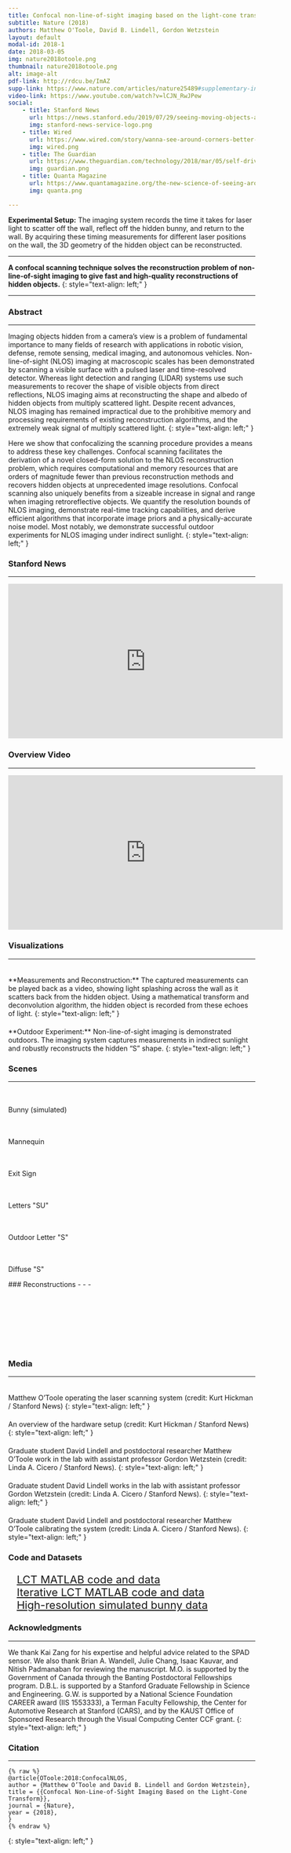 ```yaml
---
title: Confocal non-line-of-sight imaging based on the light-cone transform 
subtitle: Nature (2018) 
authors: Matthew O'Toole, David B. Lindell, Gordon Wetzstein 
layout: default
modal-id: 2018-1
date: 2018-03-05
img: nature2018otoole.png
thumbnail: nature2018otoole.png
alt: image-alt
pdf-link: http://rdcu.be/ImAZ
supp-link: https://www.nature.com/articles/nature25489#supplementary-information
video-link: https://www.youtube.com/watch?v=lCJN_RwJPew
social: 
    - title: Stanford News  
      url: https://news.stanford.edu/2019/07/29/seeing-moving-objects-around-corners/ 
      img: stanford-news-service-logo.png  
    - title: Wired 
      url: https://www.wired.com/story/wanna-see-around-corners-better-get-yourself-a-laser/ 
      img: wired.png
    - title: The Guardian  
      url: https://www.theguardian.com/technology/2018/mar/05/self-driving-cars-may-soon-be-able-to-see-around-corners 
      img: guardian.png
    - title: Quanta Magazine
      url: https://www.quantamagazine.org/the-new-science-of-seeing-around-corners-20180830/
      img: quanta.png 

---
```

**Experimental Setup:** The imaging system records the time it takes for laser light to scatter off the wall, reflect off the hidden bunny, and return to the wall. By acquiring these timing measurements for different laser positions on the wall, the 3D geometry of the hidden object can be reconstructed.
- - -

**A confocal scanning technique solves the reconstruction problem of non-line-of-sight imaging to give fast and high-quality reconstructions of hidden objects.**
{: style="text-align: left;" }
- - -

### Abstract
- - -
Imaging objects hidden from a camera’s view is a problem of fundamental importance to many fields of research with applications in robotic vision, defense, remote sensing, medical imaging, and autonomous vehicles. Non-line-of-sight (NLOS) imaging at macroscopic scales has been demonstrated by scanning a visible surface with a pulsed laser and time-resolved detector. Whereas light detection and ranging (LIDAR) systems use such measurements to recover the shape of visible objects from direct reflections, NLOS imaging aims at reconstructing the shape and albedo of hidden objects from multiply scattered light. Despite recent advances, NLOS imaging has remained impractical due to the prohibitive memory and processing requirements of existing reconstruction algorithms, and the extremely weak signal of multiply scattered light. 
{: style="text-align: left;" }

Here we show that confocalizing the scanning procedure provides a means to address these key challenges. Confocal scanning facilitates the derivation of a novel closed-form solution to the NLOS reconstruction problem, which requires computational and memory resources that are orders of magnitude fewer than previous reconstruction methods and recovers hidden objects at unprecedented image resolutions. Confocal scanning also uniquely benefits from a sizeable increase in signal and range when imaging retroreflective objects. We quantify the resolution bounds of NLOS imaging, demonstrate real-time tracking capabilities, and derive efficient algorithms that incorporate image priors and a physically-accurate noise model. Most notably, we demonstrate successful outdoor experiments for NLOS imaging under indirect sunlight.
{: style="text-align: left;" }

### Stanford News 
- - -
<iframe width="560" height="315" src="https://www.youtube.com/embed/KnGQEzB9u_0" frameborder="0" allow="accelerometer; autoplay; encrypted-media; gyroscope; picture-in-picture" allowfullscreen></iframe>

### Overview Video
- - -
<iframe width="560" height="315" src="https://www.youtube.com/embed/lCJN_RwJPew" frameborder="0" allow="accelerometer; autoplay; encrypted-media; gyroscope; picture-in-picture" allowfullscreen></iframe>

### Visualizations
- - -
<div class="row">
<div class="col-md-8 col-md-offset-2" style="">
<img src="http://www.computationalimaging.org/wp-content/uploads/2018/03/output.gif" style="padding: 10px;" class="img-responsive" alt="">
</div>
</div>
**Measurements and Reconstruction:** The captured measurements can be played back as a video, showing light splashing across the wall as it scatters back from the hidden object. Using a mathematical transform and deconvolution algorithm, the hidden object is recorded from these echoes of light.
{: style="text-align: left;" }

<div class="row">
<div class="col-md-8 col-md-offset-2" style="">
<img src="http://www.computationalimaging.org/wp-content/uploads/2018/03/outdoor.gif" style="padding: 10px;" class="img-responsive" alt="">
</div>
</div>
**Outdoor Experiment:** Non-line-of-sight imaging is demonstrated outdoors. The imaging system captures measurements in indirect sunlight and robustly reconstructs the hidden “S” shape.
{: style="text-align: left;" }

### Scenes 
- - -
<div class="row">
<div class="col-md-4">
<img src="img/publication/nature2018otoole/scene0.png" style="padding: 10px;" class="img-responsive" alt="">
<p> Bunny (simulated) </p>
</div>
<div class="col-md-4">
<img src="img/publication/nature2018otoole/scene5.png" style="padding: 10px;" class="img-responsive" alt="">
<p>Mannequin</p>
</div>
<div class="col-md-4">
<img src="img/publication/nature2018otoole/scene6.png" style="padding: 10px;" class="img-responsive" alt="">
<p>Exit Sign</p>
</div>
</div>
<div class="row">
<div class="col-md-4">
<img src="img/publication/nature2018otoole/scene7.png" style="padding: 10px;" class="img-responsive" alt="">
<p>Letters "SU"</p>
</div>
<div class="col-md-4">
<img src="img/publication/nature2018otoole/scene8.png" style="padding: 10px;" class="img-responsive" alt="">
<p>Outdoor Letter "S"</p>
</div>
<div class="col-md-4">
<img src="img/publication/nature2018otoole/scene9.png" style="padding: 10px;" class="img-responsive" alt="">
<p>Diffuse "S"</p>
</div>
</div>
### Reconstructions 
- - -
<div class="row">
<div class="col-md-4">
<img src="img/publication/nature2018otoole/spin_0.gif" style="padding: 10px;" class="img-responsive" alt="">
</div>
<div class="col-md-4">
<img src="img/publication/nature2018otoole/spin_5.gif" style="padding: 10px;" class="img-responsive" alt="">
</div>
<div class="col-md-4">
<img src="img/publication/nature2018otoole/spin_6.gif" style="padding: 10px;" class="img-responsive" alt="">
</div>
</div>
<div class="row">
<div class="col-md-4">
<img src="img/publication/nature2018otoole/spin_7.gif" style="padding: 10px;" class="img-responsive" alt="">
</div>
<div class="col-md-4">
<img src="img/publication/nature2018otoole/spin_8.gif" style="padding: 10px;" class="img-responsive" alt="">
</div>
<div class="col-md-4">
<img src="img/publication/nature2018otoole/spin_9.gif" style="padding: 10px;" class="img-responsive" alt="">
</div>
</div>


### Media
- - -
<div class="row">
<div class="col-md-8 col-md-offset-2" style="transform: translateX(30px);">
<img src="http://www.computationalimaging.org/wp-content/uploads/2018/03/laser.gif" style="padding: 10px;" class="img-responsive" alt="">
</div>
</div>
Matthew O’Toole operating the laser scanning system (credit: Kurt Hickman / Stanford News)
{: style="text-align: left;" }

<div class="row">
<div class="col-md-8 col-md-offset-2" style="transform: translateX(30px);">
<img src="http://www.computationalimaging.org/wp-content/uploads/2018/03/scanning.gif" style="padding: 10px;" class="img-responsive" alt="">
</div>
</div>
An overview of the hardware setup (credit: Kurt Hickman / Stanford News)
{: style="text-align: left;" }

<div class="row">
<div class="col-md-8 col-md-offset-2" style="">
<img src="http://www.computationalimaging.org/wp-content/uploads/2018/03/corner_8710.jpg" style="padding: 10px;" class="img-responsive" alt="">
</div>
</div>
Graduate student David Lindell and postdoctoral researcher Matthew O’Toole work in the lab with assistant professor Gordon Wetzstein (credit: Linda A. Cicero / Stanford News).
{: style="text-align: left;" }

<div class="row">
<div class="col-md-8 col-md-offset-2" style="">
<img src="http://www.computationalimaging.org/wp-content/uploads/2018/03/corner_8642.jpg" style="padding: 10px;" class="img-responsive" alt="">
</div>
</div>
Graduate student David Lindell works in the lab with assistant professor Gordon Wetzstein (credit: Linda A. Cicero / Stanford News).
{: style="text-align: left;" }

<div class="row">
<div class="col-md-8 col-md-offset-2" style="">
<img src="http://www.computationalimaging.org/wp-content/uploads/2018/03/corner_8655.jpg" style="padding: 10px;" class="img-responsive" alt="">
</div>
</div>
Graduate student David Lindell and postdoctoral researcher Matthew O’Toole calibrating the system (credit: Linda A. Cicero / Stanford News).
{: style="text-align: left;" }

### Code and Datasets
<ul class="" style="font-size: 22px; list-style: none; transform: translateX(-20px);">
<li><a href="https://drive.google.com/a/stanford.edu/file/d/1OoZ4JfkXY0bIGlb4dT22YjhhwplZjQOc/view?usp=sharing">LCT MATLAB code and data</a></li>
<li><a href="https://drive.google.com/a/stanford.edu/file/d/1XoYFqj5T23tFODBppzEOwXQjaUMQfmcH/view?usp=sharing">Iterative LCT MATLAB code and data</a></li>
<li><a href="https://drive.google.com/a/stanford.edu/file/d/1sXxng7CBxe-Rp-3BfhOJvnDc5v8hE9gK/view?usp=sharing">High-resolution simulated bunny data</a></li>
</ul>

### Acknowledgments
- - -
We thank Kai Zang for his expertise and helpful advice related to the SPAD sensor. We also thank Brian A. Wandell, Julie Chang, Isaac Kauvar, and Nitish Padmanaban for reviewing the manuscript. M.O. is supported by the Government of Canada through the Banting Postdoctoral Fellowships program. D.B.L. is supported by a Stanford Graduate Fellowship in Science and Engineering. G.W. is supported by a National Science Foundation CAREER award (IIS 1553333), a Terman Faculty Fellowship, the Center for Automotive Research at Stanford (CARS), and by the KAUST Office of Sponsored Research through the Visual Computing Center CCF grant.
{: style="text-align: left;" }

### Citation
- - -
```
{% raw %}
@article{OToole:2018:ConfocalNLOS,
author = {Matthew O’Toole and David B. Lindell and Gordon Wetzstein},
title = {{Confocal Non-Line-of-Sight Imaging Based on the Light-Cone Transform}},
journal = {Nature},
year = {2018},
}
{% endraw %}
```
{: style="text-align: left;" }


